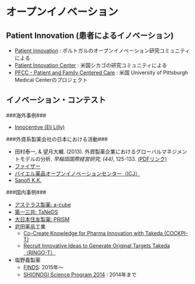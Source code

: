 # オープンイノベーション
## Patient Innovation (患者によるイノベーション)
* [Patient Innovation](https://patient-innovation.com/) : ポルトガルのオープンイノベーション研究コミュニティによる
* [Patient Innovation Center](http://www.patientinnovationcenter.org/) : 米国シカゴの研究コミュニティによる
* [PFCC - Patient and Family Centered Care](http://www.pfcc.org/) : 米国 University of Pittsburgh Medical Centerのプロジェクト

## イノベーション・コンテスト
###海外事例###
* [Innocentive (Eli Lilly)](http://www.innocentive.com/)

###外資系製薬会社の日本における活動###
* 田村泰一, & 望月大輔. (2013). 外資製薬企業におけるグローバルマネジメントモデルの分析. _早稲田国際経営研究, (44)_, 125-133. [(PDFリンク)](https://dspace.wul.waseda.ac.jp/dspace/bitstream/2065/39157/1/KokusaiKeieiKenkyu_44_Tamura.pdf)
* [ファイザー](http://www.pfizer.co.jp/pfizer/development/innovation/index.html)
* [バイエル薬品オープンイノベーションセンター（ICJ）](https://openinnovation.bayer.co.jp/)
* [Sanofi K.K.](http://www.sanofi.co.jp/l/jp/ja/layout.jsp?scat=B06BF767-6E63-4F24-8C08-DE859116F7A8)

###国内事例###
* [アステラス製薬: a-cube](http://www.astellas.com/jp/a-cube/)
* [第一三共: TaNeDS](http://www.daiichisankyo.co.jp/corporate/rd/taneds/)
* [大日本住友製薬: PRISM](http://www.ds-pharma.co.jp/prism/)
* 武田薬品工業
  * [Co-Create Knowledge for Pharma Innovation with Takeda (COCKPI-T)](https://www.takeda.co.jp/research/openi/cockpit/)
  * [Recruit Innovative Ideas to Generate Original Targets Takeda（RINGO-T）](https://www.takeda.co.jp/research/openi/ringot/)
* 塩野義製薬
  * [FINDS](http://www.shionogi.co.jp/finds/): 2015年〜
  * [SHIONOGI Science Program 2014](http://www.shionogi.co.jp/ssp/jp/) : 2014年まで
